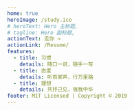 ```yaml
---
home: true
heroImage: /study.ico
# heroText: Hero 主标题,
# tagline: Hero 副标题,
actionText: 走你 →
actionLink: /Resume/
features:
  - title: 习惯
    details: 随口一说，随手一写
  - title: 态度
    details: 听百家声，行万里路
  - title: 理想
    details: 共抒己见，强我中华
footer: MIT Licensed | Copyright © 2019
---
```

